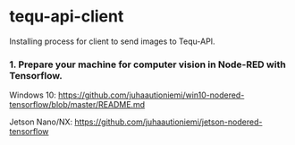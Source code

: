 # tequ-api-client
Installing process for client to send images to Tequ-API.

### 1. Prepare your machine for computer vision in Node-RED with Tensorflow.

Windows 10: https://github.com/juhaautioniemi/win10-nodered-tensorflow/blob/master/README.md

Jetson Nano/NX: https://github.com/juhaautioniemi/jetson-nodered-tensorflow

